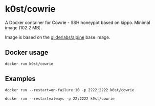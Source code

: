 # k0st/cowrie
A Docker container for Cowrie - SSH honeypot based on kippo. Minimal image (102.2 MB).

Image is based on the [gliderlabs/alpine](https://registry.hub.docker.com/u/gliderlabs/alpine/) base image.

## Docker usage

```
docker run k0st/cowrie
```

## Examples

```
docker run --restart=on-failure:10 -p 2222:2222 k0st/cowrie
```

```
docker run --restart=always -p 22:2222 k0st/cowrie
```
